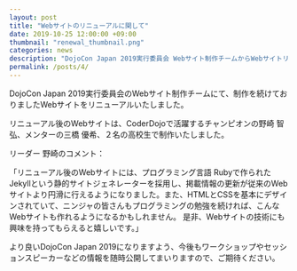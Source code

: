 ```yaml
---
layout: post
title: "Webサイトのリニューアルに関して"
date: 2019-10-25 12:00:00 +09:00
thumbnail: "renewal_thumbnail.png"
categories: news
description: "DojoCon Japan 2019実行委員会 Webサイト制作チームからWebサイトリニューアルに関してのお知らせです。"
permalink: /posts/4/
---
```

DojoCon Japan 2019実行委員会のWebサイト制作チームにて、制作を続けておりましたWebサイトをリニューアルいたしました。

リニューアル後のWebサイトは、CoderDojoで活躍するチャンピオンの野崎 智弘、メンターの三橋 優希、２名の高校生で制作いたしました。


リーダー 野崎のコメント：

「リニューアル後のWebサイトには、プログラミング言語 Rubyで作られたJekyllという静的サイトジェネレーターを採用し、掲載情報の更新が従来のWebサイトより円滑に行えるようになりました。また、HTMLとCSSを基本にデザインされていて、ニンジャの皆さんもプログラミングの勉強を続ければ、こんなWebサイトも作れるようになるかもしれません。
是非、Webサイトの技術にも興味を持ってもらえると嬉しいです。」


より良いDojoCon Japan 2019になりますよう、今後もワークショップやセッションスピーカーなどの情報を随時公開してまいりますので、ご期待ください。

